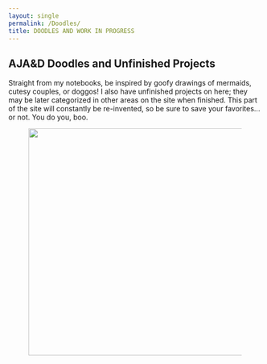 ```yaml
---
layout: single
permalink: /Doodles/
title: DOODLES AND WORK IN PROGRESS
---
```

## AJA&D Doodles and Unfinished Projects
Straight from my notebooks, be inspired by goofy drawings of mermaids, cutesy couples, or doggos! I also have unfinished projects on here; they may be later categorized in other areas on the site when finished. This part of the site will constantly be re-invented, so be sure to save your favorites... or not. You do you, boo.

<figure class="animated_gif_frame">
	<img src="/uploads/2015/08/autobook.jpg" data-source="/uploads/2015/08/autobook.gif" width="800" height="450" />
</figure
